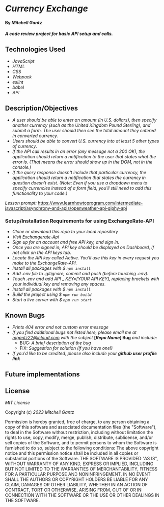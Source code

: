# _Currency Exchange_


#### By _Mitchell Gantz_

#### _A code review project for basic API setup and calls._

## Technologies Used

- _JavaScript_
- _HTML_
- _CSS_
- _Webpack_
- _eslint_
- _babel_
- _API_


## Description/Objectives

- _A user should be able to enter an amount (in U.S. dollars), then specify another currency (such as the United Kingdom Pound Sterling), and submit a form. The user should then see the total amount they entered in converted currency._
- _Users should be able to convert U.S. currency into at least 5 other types of currency_.
- _If the API call results in an error (any message not a 200 OK), the application should return a notification to the user that states what the error is. (That means the error should show up in the DOM, not in the console.)_
- _If the query response doesn't include that particular currency, the application should return a notification that states the currency in question doesn't exist. (Note: Even if you use a dropdown menu to specify currencies instead of a form field, you'll still need to add this functionality to your code.)_

_Lesson prompt:_ https://www.learnhowtoprogram.com/intermediate-javascript/asynchrony-and-apis/openweather-api-giphy-api

### Setup/Installation Requirements for using ExchangeRate-API

- _Clone or download this repo to your local repository_
- _Visit [Exchangerate-Api](https://www.exchangerate-api.com/)_
- _Sign up for an account and free API key, and sign in._
- _Once you are signed in, API key should be displayed on Dashboard, if not click on the API keys tab._
- _Locate the API key called Active. You'll use this key in every request you make to the ExchangeRate-API._
- _Install all packages with $ `npm install`_
- _Add .env file to .gitignore, commit and push (before touching .env)._
- _Touch .env and add API _ KEY=[YOUR API KEY], replacing brackets with your individual key and removing any spaces._
- _Install all packages with $ `npm install`_
- _Build the project using $ `npm run build`_
- _Start a live server with $ `npm run start`_

## Known Bugs

- _Prints 404 error and not custom error message_
- _If you find additional bugs not listed here, please email me at mgantz22@icloud.com with the subject_ **[_Repo Name_] Bug** _and include:_
  - BUG: _A brief description of the bug_
  - FIX: _Suggestion for solution (if you have one!)_
- _If you'd like to be credited, please also include your_ **_github user profile link_**

## Future implementations

## License
_MIT License_

Copyright (c) _2023_  _Mitchell Gantz_

Permission is hereby granted, free of charge, to any person obtaining a copy
of this software and associated documentation files (the "Software"), to deal
in the Software without restriction, including without limitation the rights
to use, copy, modify, merge, publish, distribute, sublicense, and/or sell
copies of the Software, and to permit persons to whom the Software is
furnished to do so, subject to the following conditions:
The above copyright notice and this permission notice shall be included in all
copies or substantial portions of the Software.
THE SOFTWARE IS PROVIDED "AS IS", WITHOUT WARRANTY OF ANY KIND, EXPRESS OR IMPLIED, 
INCLUDING BUT NOT LIMITED TO THE WARRANTIES OF MERCHANTABILITY, FITNESS FOR A PARTICULAR 
PURPOSE AND NONINFRINGEMENT. IN NO EVENT SHALL THE AUTHORS OR COPYRIGHT HOLDERS 
BE LIABLE FOR ANY CLAIM, DAMAGES OR OTHER LIABILITY, WHETHER IN AN ACTION OF CONTRACT,
TORT OR OTHERWISE, ARISING FROM, OUT OF OR IN CONNECTION WITH THE SOFTWARE OR THE USE
OR OTHER DEALINGS IN THE SOFTWARE.